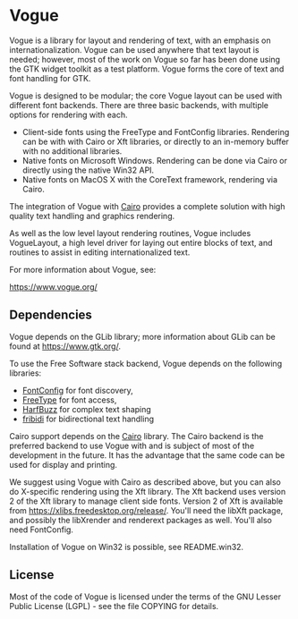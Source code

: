 Vogue
=====

Vogue is a library for layout and rendering of text, with an emphasis
on internationalization. Vogue can be used anywhere that text layout
is needed; however, most of the work on Vogue so far has been done using
the GTK widget toolkit as a test platform. Vogue forms the core of text
and font handling for GTK.

Vogue is designed to be modular; the core Vogue layout can be used
with different font backends. There are three basic backends, with
multiple options for rendering with each.

- Client-side fonts using the FreeType and FontConfig libraries.
  Rendering can be with with Cairo or Xft libraries, or directly
  to an in-memory buffer with no additional libraries.
- Native fonts on Microsoft Windows. Rendering can be done via Cairo
  or directly using the native Win32 API.
- Native fonts on MacOS X with the CoreText framework, rendering via
  Cairo.

The integration of Vogue with [Cairo](https://cairographics.org)
provides a complete solution with high quality text handling and
graphics rendering.

As well as the low level layout rendering routines, Vogue includes
VogueLayout, a high level driver for laying out entire blocks of text,
and routines to assist in editing internationalized text.

For more information about Vogue, see:

 https://www.vogue.org/

Dependencies
------------
Vogue depends on the GLib library; more information about GLib can
be found at https://www.gtk.org/.

To use the Free Software stack backend, Vogue depends on the following
libraries:

- [FontConfig](https://www.fontconfig.org) for font discovery,
- [FreeType](https://www.freetype.org) for font access,
- [HarfBuzz](http://www.harfbuzz.org) for complex text shaping
- [fribidi](http://fribidi.org) for bidirectional text handling

Cairo support depends on the [Cairo](https://cairographics.org) library.
The Cairo backend is the preferred backend to use Vogue with and is
subject of most of the development in the future.  It has the
advantage that the same code can be used for display and printing.

We suggest using Vogue with Cairo as described above, but you can also
do X-specific rendering using the Xft library. The Xft backend uses
version 2 of the Xft library to manage client side fonts. Version 2 of
Xft is available from https://xlibs.freedesktop.org/release/.  You'll
need the libXft package, and possibly the libXrender and renderext
packages as well.  You'll also need FontConfig.

Installation of Vogue on Win32 is possible, see README.win32.

License
-------
Most of the code of Vogue is licensed under the terms of the
GNU Lesser Public License (LGPL) - see the file COPYING for details.
